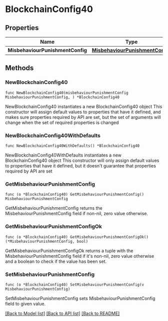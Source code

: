 # BlockchainConfig40

## Properties

Name | Type | Description | Notes
------------ | ------------- | ------------- | -------------
**MisbehaviourPunishmentConfig** | [**MisbehaviourPunishmentConfig**](MisbehaviourPunishmentConfig.md) |  | 

## Methods

### NewBlockchainConfig40

`func NewBlockchainConfig40(misbehaviourPunishmentConfig MisbehaviourPunishmentConfig, ) *BlockchainConfig40`

NewBlockchainConfig40 instantiates a new BlockchainConfig40 object
This constructor will assign default values to properties that have it defined,
and makes sure properties required by API are set, but the set of arguments
will change when the set of required properties is changed

### NewBlockchainConfig40WithDefaults

`func NewBlockchainConfig40WithDefaults() *BlockchainConfig40`

NewBlockchainConfig40WithDefaults instantiates a new BlockchainConfig40 object
This constructor will only assign default values to properties that have it defined,
but it doesn't guarantee that properties required by API are set

### GetMisbehaviourPunishmentConfig

`func (o *BlockchainConfig40) GetMisbehaviourPunishmentConfig() MisbehaviourPunishmentConfig`

GetMisbehaviourPunishmentConfig returns the MisbehaviourPunishmentConfig field if non-nil, zero value otherwise.

### GetMisbehaviourPunishmentConfigOk

`func (o *BlockchainConfig40) GetMisbehaviourPunishmentConfigOk() (*MisbehaviourPunishmentConfig, bool)`

GetMisbehaviourPunishmentConfigOk returns a tuple with the MisbehaviourPunishmentConfig field if it's non-nil, zero value otherwise
and a boolean to check if the value has been set.

### SetMisbehaviourPunishmentConfig

`func (o *BlockchainConfig40) SetMisbehaviourPunishmentConfig(v MisbehaviourPunishmentConfig)`

SetMisbehaviourPunishmentConfig sets MisbehaviourPunishmentConfig field to given value.



[[Back to Model list]](../README.md#documentation-for-models) [[Back to API list]](../README.md#documentation-for-api-endpoints) [[Back to README]](../README.md)


